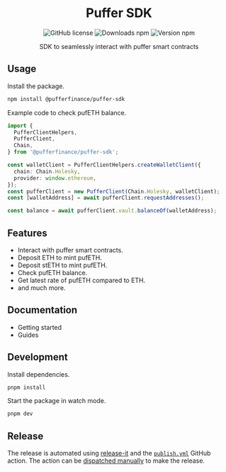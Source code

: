 <div align="center">
  <h1>Puffer SDK</h1>

  <img alt="GitHub license" src="https://img.shields.io/github/license/pufferfinance/puffer-sdk?color=limegreen">
  <img alt="Downloads npm" src="https://img.shields.io/npm/dm/@pufferfinance/puffer-sdk?color=limegreen">
  <img alt="Version npm" src="https://img.shields.io/npm/v/@pufferfinance/puffer-sdk?label=version">
  <!-- ADD COVERAGE -->
  
  <p>SDK to seamlessly interact with puffer smart contracts<p>
</div>

## Usage

Install the package.

```sh
npm install @pufferfinance/puffer-sdk
```

Example code to check pufETH balance.

```ts
import {
  PufferClientHelpers,
  PufferClient,
  Chain,
} from '@pufferfinance/puffer-sdk';

const walletClient = PufferClientHelpers.createWalletClient({
  chain: Chain.Holesky,
  provider: window.ethereum,
});
const pufferClient = new PufferClient(Chain.Holesky, walletClient);
const [walletAddress] = await pufferClient.requestAddresses();

const balance = await pufferClient.vault.balanceOf(walletAddress);
```

## Features

- Interact with puffer smart contracts.
- Deposit ETH to mint pufETH.
- Deposit stETH to mint pufETH.
- Check pufETH balance.
- Get latest rate of pufETH compared to ETH.
- and much more.

## Documentation

- Getting started
- Guides

## Development

Install dependencies.

```sh
pnpm install
```

Start the package in watch mode.

```sh
pnpm dev
```

## Release

The release is automated using [release-it](https://github.com/release-it/release-it) and the [`publish.yml`](./.github/workflows/publish.yml) GitHub action. The action can be [dispatched manually](https://github.com/PufferFinance/puffer-sdk/actions/workflows/publish.yml) to make the release.
